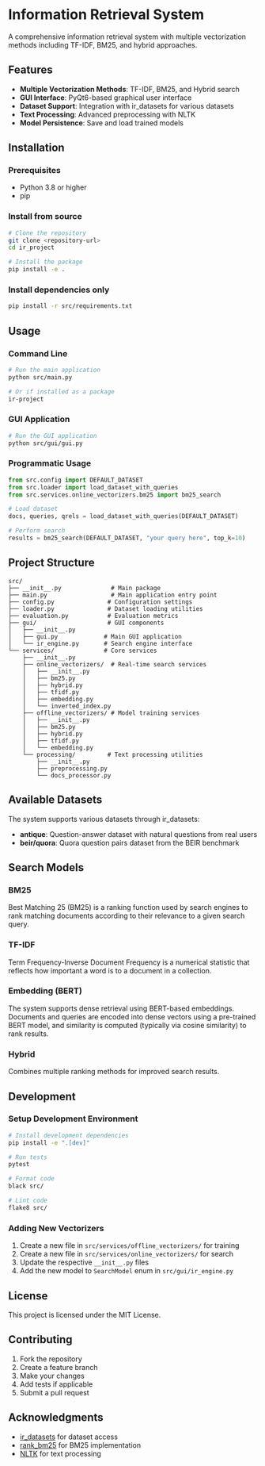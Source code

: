 # Information Retrieval System

A comprehensive information retrieval system with multiple vectorization methods including TF-IDF, BM25, and hybrid approaches.

## Features

- **Multiple Vectorization Methods**: TF-IDF, BM25, and Hybrid search
- **GUI Interface**: PyQt6-based graphical user interface
- **Dataset Support**: Integration with ir_datasets for various datasets
- **Text Processing**: Advanced preprocessing with NLTK
- **Model Persistence**: Save and load trained models

## Installation

### Prerequisites

- Python 3.8 or higher
- pip

### Install from source

```bash
# Clone the repository
git clone <repository-url>
cd ir_project

# Install the package
pip install -e .
```

### Install dependencies only

```bash
pip install -r src/requirements.txt
```

## Usage

### Command Line

```bash
# Run the main application
python src/main.py

# Or if installed as a package
ir-project
```

### GUI Application

```bash
# Run the GUI application
python src/gui/gui.py
```

### Programmatic Usage

```python
from src.config import DEFAULT_DATASET
from src.loader import load_dataset_with_queries
from src.services.online_vectorizers.bm25 import bm25_search

# Load dataset
docs, queries, qrels = load_dataset_with_queries(DEFAULT_DATASET)

# Perform search
results = bm25_search(DEFAULT_DATASET, "your query here", top_k=10)
```

## Project Structure

```
src/
├── __init__.py              # Main package
├── main.py                  # Main application entry point
├── config.py               # Configuration settings
├── loader.py               # Dataset loading utilities
├── evaluation.py           # Evaluation metrics
├── gui/                    # GUI components
│   ├── __init__.py
│   ├── gui.py             # Main GUI application
│   └── ir_engine.py       # Search engine interface
└── services/              # Core services
    ├── __init__.py
    ├── online_vectorizers/  # Real-time search services
    │   ├── __init__.py
    │   ├── bm25.py
    │   ├── hybrid.py
    │   ├── tfidf.py
    │   ├── embedding.py
    │   └── inverted_index.py
    ├── offline_vectorizers/ # Model training services
    │   ├── __init__.py
    │   ├── bm25.py
    │   ├── hybrid.py
    │   ├── tfidf.py
    │   └── embedding.py
    └── processing/         # Text processing utilities
        ├── __init__.py
        ├── preprocessing.py
        └── docs_processor.py
```

## Available Datasets

The system supports various datasets through ir_datasets:

- **antique**: Question-answer dataset with natural questions from real users
- **beir/quora**: Quora question pairs dataset from the BEIR benchmark

## Search Models

### BM25
Best Matching 25 (BM25) is a ranking function used by search engines to rank matching documents according to their relevance to a given search query.

### TF-IDF
Term Frequency-Inverse Document Frequency is a numerical statistic that reflects how important a word is to a document in a collection.

### Embedding (BERT)

The system supports dense retrieval using BERT-based embeddings. Documents and queries are encoded into dense vectors using a pre-trained BERT model, and similarity is computed (typically via cosine similarity) to rank results.

### Hybrid
Combines multiple ranking methods for improved search results.

## Development

### Setup Development Environment

```bash
# Install development dependencies
pip install -e ".[dev]"

# Run tests
pytest

# Format code
black src/

# Lint code
flake8 src/
```

### Adding New Vectorizers

1. Create a new file in `src/services/offline_vectorizers/` for training
2. Create a new file in `src/services/online_vectorizers/` for search
3. Update the respective `__init__.py` files
4. Add the new model to `SearchModel` enum in `src/gui/ir_engine.py`

## License

This project is licensed under the MIT License.

## Contributing

1. Fork the repository
2. Create a feature branch
3. Make your changes
4. Add tests if applicable
5. Submit a pull request

## Acknowledgments

- [ir_datasets](https://github.com/allenai/ir_datasets) for dataset access
- [rank_bm25](https://github.com/dorianbrown/rank_bm25) for BM25 implementation
- [NLTK](https://www.nltk.org/) for text processing
